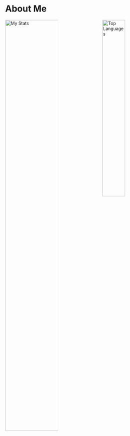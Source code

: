 # About Me

<img alt="My Stats" align="left" width="58%" src="https://github-readme-stats.vercel.app/api?username=Robert-Davie&hide=contribs,prs&theme=tokyonight"/>
<img alt="Top Languages" align="right" width="38%" src="https://github-readme-stats.vercel.app/api/top-langs/?username=Robert-Davie&hide_progress=false&theme=tokyonight&layout=compact"/>

<!---
Robert-Davie/Robert-Davie is a ✨ special ✨ repository because its `README.md` (this file) appears on your GitHub profile.
You can click the Preview link to take a look at your changes.
--->
